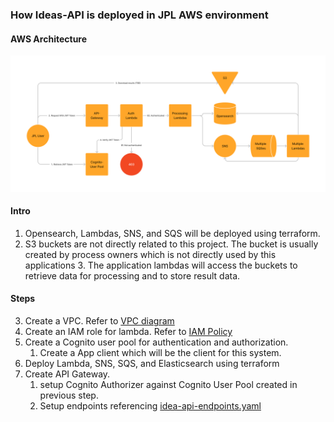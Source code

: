 ### How Ideas-API is deployed in JPL AWS environment

#### AWS Architecture
<img title="AWS Architecture" alt="AWS Architecture" src="../../tf-module/Ideas-API-AWS-Infrastructure.png">

#### Intro
1. Opensearch, Lambdas, SNS, and SQS will be deployed using terraform. 
2. S3 buckets are not directly related to this project. The bucket is usually created by process owners which is not directly used by this applications
    3. The application lambdas will access the buckets to retrieve data for processing and to store result data. 

#### Steps
3. Create a VPC. Refer to [VPC diagram](vpc.resource_map.example.png)
2. Create an IAM role for lambda. Refer to [IAM Policy](lambda_role_policy.example.json)
3. Create a Cognito user pool for authentication and authorization. 
    1. Create a App client which will be the client for this system. 
4. Deploy Lambda, SNS, SQS, and Elasticsearch using terraform
5. Create API Gateway. 
    1. setup Cognito Authorizer against Cognito User Pool created in previous step. 
    1. Setup endpoints referencing [idea-api-endpoints.yaml](ideas-api-endpoints.yaml)

   